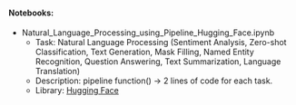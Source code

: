 #### Notebooks:
* Natural_Language_Processing_using_Pipeline_Hugging_Face.ipynb
  - Task: Natural Language Processing (Sentiment Analysis, Zero-shot Classification, Text Generation, Mask Filling, Named Entity Recognition, Question Answering, Text Summarization, Language Translation)
  - Description: pipeline function() -> 2 lines of code for each task.
  - Library: [Hugging Face](https://huggingface.co/)
